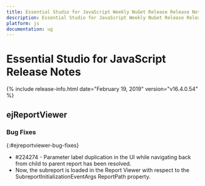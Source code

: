 ```yaml
---
title: Essential Studio for JavaScript Weekly NuGet Release Release Notes  
description: Essential Studio for JavaScript Weekly NuGet Release Release Notes  
platform: js
documentation: ug
---
```


# Essential Studio for JavaScript  Release Notes  

{% include release-info.html date="February 19, 2019"  version="v16.4.0.54" %} 




## ejReportViewer

### Bug Fixes
{:#ejreportviewer-bug-fixes}

* \#224274 - Parameter label duplication in the UI while navigating back from child to parent report has been resolved.
* Now, the subreport is loaded in the Report Viewer with respect to the SubreportInitializationEventArgs ReportPath property.

